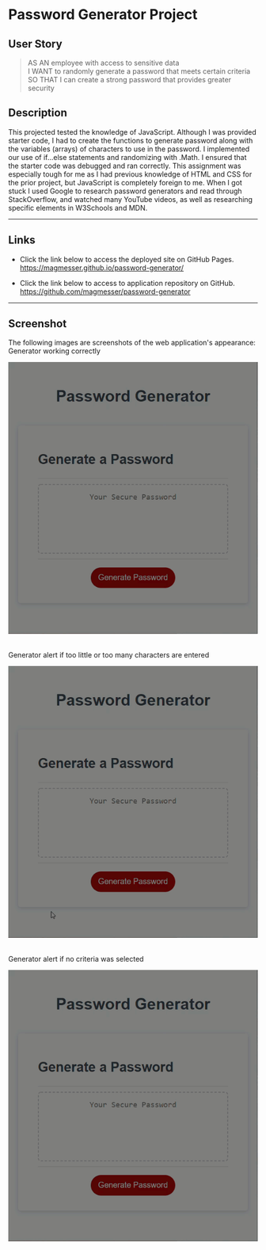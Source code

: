 # Password Generator Project


## User Story
>AS AN employee with access to sensitive data <br>
I WANT to randomly generate a password that meets certain criteria <br>
SO THAT I can create a strong password that provides greater security

## Description

This projected tested the knowledge of JavaScript.  Although I was provided starter code, I had to create the functions to generate password along with the variables (arrays) of characters to use in the password.  I implemented our use of if...else statements and randomizing with .Math.  I ensured that the starter code was debugged and ran correctly.  This assignment was especially tough for me as I had previous knowledge of HTML and CSS for the prior project, but JavaScript is completely foreign to me. When I got stuck I used Google to research password generators and read through StackOverflow, and watched many YouTube videos, as well as researching specific elements in W3Schools and MDN. 


---

## Links

- Click the link below to access the deployed site on GitHub Pages.<br>
https://magmesser.github.io/password-generator/


- Click the link below to access to application repository on GitHub. <br>
https://github.com/magmesser/password-generator 


---

## Screenshot

The following images are screenshots of the web application's appearance: 
<br>
Generator working correctly

![Screen record 1 of the Generator working correctly](./gifs_ReadMe/gen_working_correctly.gif)

<br>
Generator alert if too little or too many characters are entered 

![Screen record 2 of the Generator alert if too little or too many characters are entered](./gifs_ReadMe/gen_too_little_length.gif)

<br>
Generator alert if no criteria was selected

![Screen record 3 of the Generator alert if no criteria was selected](./gifs_ReadMe/gen_no_criteria_selected.gif)
